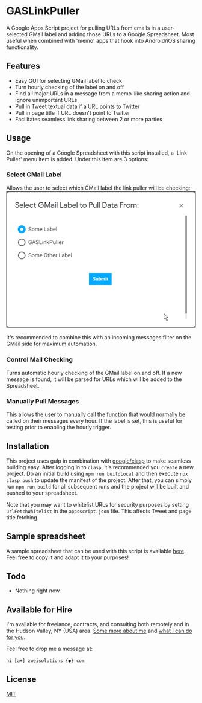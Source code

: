 # GASLinkPuller

A Google Apps Script project for pulling URLs from emails in a user-selected GMail label and adding those URLs to a Google Spreadsheet. Most useful when combined with 'memo' apps that hook into Android/iOS sharing functionality.

## Features

-   Easy GUI for selecting GMail label to check
-   Turn hourly checking of the label on and off
-   Find all major URLs in a message from a memo-like sharing action and ignore unimportant URLs
-   Pull in Tweet textual data if a URL points to Twitter
-   Pull in page title if URL doesn't point to Twitter
-   Facilitates seamless link sharing between 2 or more parties

## Usage

On the opening of a Google Spreadsheet with this script installed, a 'Link Puller' menu item is added. Under this item are 3 options:

### Select GMail Label

Allows the user to select which GMail label the link puller will be checking:
![Label Demo](/docs/LabelDemo.gif)

It's recommended to combine this with an incoming messages filter on the GMail side for maximum automation.

### Control Mail Checking

Turns automatic hourly checking of the GMail label on and off. If a new message is found, it will be parsed for URLs which will be added to the Spreadsheet.

### Manually Pull Messages

This allows the user to manually call the function that would normally be called on their messages every hour. If the label is set, this is useful for testing prior to enabling the hourly trigger.

## Installation

This project uses gulp in combination with [google/clasp](https://github.com/google/clasp#pull) to make seamless building easy. After logging in to `clasp`, it's recommended you `create` a new project. Do an initial build using `npm run buildLocal` and then execute `npx clasp push` to update the manifest of the project. After that, you can simply run `npm run build` for all subsequent runs and the project will be built and pushed to your spreadsheet.

Note that you may want to whitelist URLs for security purposes by setting `urlFetchWhitelist` in the `appsscript.json` file. This affects Tweet and page title fetching.

## Sample spreadsheet

A sample spreadsheet that can be used with this script is available [here](https://docs.google.com/spreadsheets/d/1nOMRU7PeyXAnY7Z7d2En_jVV2ItrJE0RqHGFLGYAeR0/edit#gid=0). Feel free to copy it and adapt it to your purposes!

## Todo

-   Nothing right now.

## Available for Hire

I'm available for freelance, contracts, and consulting both remotely and in the Hudson Valley, NY (USA) area. [Some more about me](https://www.zweisolutions.com/about.html) and [what I can do for you](https://www.zweisolutions.com/services.html).

Feel free to drop me a message at:

```
hi [a+] zweisolutions {●} com
```

## License

[MIT](./LICENSE)

